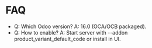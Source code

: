 # FAQ

- Q: Which Odoo version? A: 16.0 (OCA/OCB packaged).
- Q: How to enable? A: Start server with --addon product_variant_default_code or install in UI.
